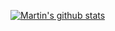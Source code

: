 [![Martin's github stats](https://github-readme-stats.vercel.app/api?username=marvic2409&theme=radical)](https://github.com/anuraghazra/github-readme-stats)
